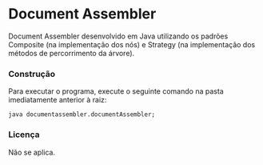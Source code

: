 # **Document Assembler**
Document Assembler desenvolvido em Java utilizando os padrões Composite (na implementação dos nós) e Strategy (na implementação dos métodos de percorrimento da árvore).

### **Construção**
Para executar o programa, execute o seguinte comando na pasta imediatamente anterior à raiz:
```
java documentassembler.documentAssembler;
```

### **Licença**
Não se aplica.

